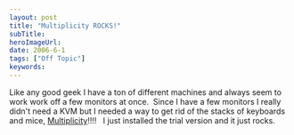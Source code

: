 ```yaml
---
layout: post 
title: "Multiplicity ROCKS!"
subTitle: 
heroImageUrl: 
date: 2006-6-1
tags: ["Off Topic"]
keywords: 
---
```


Like any good geek I have a ton of different machines and always seem to work work off a few monitors at once.&nbsp;&nbsp;Since I have a few monitors I really didn't&nbsp;need a KVM but I needed a way to get rid of&nbsp;the stacks of keyboards and mice, [Multiplicity](http://www.stardock.com/products/multiplicity/)!!!!&nbsp;&nbsp;&nbsp;I just installed the trial version&nbsp;and it just rocks.